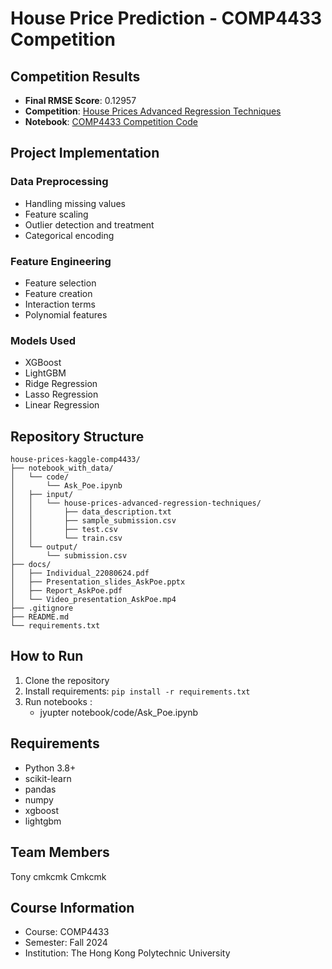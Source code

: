 # House Price Prediction - COMP4433 Competition

## Competition Results
- **Final RMSE Score**: 0.12957
- **Competition**: [House Prices Advanced Regression Techniques](https://www.kaggle.com/competitions/house-prices-advanced-regression-techniques)
- **Notebook**: [COMP4433 Competition Code](https://www.kaggle.com/code/kachunglai/comp4433-competition-s-code-ask-poe)

## Project Implementation
### Data Preprocessing
- Handling missing values
- Feature scaling
- Outlier detection and treatment
- Categorical encoding

### Feature Engineering
- Feature selection
- Feature creation
- Interaction terms
- Polynomial features

### Models Used
- XGBoost
- LightGBM
- Ridge Regression
- Lasso Regression
- Linear Regression

## Repository Structure
```
house-prices-kaggle-comp4433/
├── notebook_with_data/
│   └── code/
│       └── Ask_Poe.ipynb
│   ├── input/
│   │   └── house-prices-advanced-regression-techniques/
│   │       ├── data_description.txt
│   │       ├── sample_submission.csv
│   │       ├── test.csv
│   │       └── train.csv
│   └── output/
│       └── submission.csv
├── docs/
│   ├── Individual_22080624.pdf
│   ├── Presentation_slides_AskPoe.pptx
│   ├── Report_AskPoe.pdf
│   └── Video_presentation_AskPoe.mp4
├── .gitignore
├── README.md
└── requirements.txt
```

## How to Run
1. Clone the repository
2. Install requirements: `pip install -r requirements.txt`
3. Run notebooks :
   - jyupter notebook/code/Ask_Poe.ipynb

## Requirements
- Python 3.8+
- scikit-learn
- pandas
- numpy
- xgboost
- lightgbm

## Team Members
Tony
cmkcmk Cmkcmk

## Course Information
- Course: COMP4433
- Semester: Fall 2024
- Institution: The Hong Kong Polytechnic University
